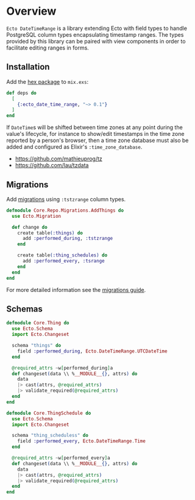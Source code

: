 # Overview

`Ecto DateTimeRange` is a library extending Ecto with field types to handle PostgreSQL column types
encapsulating timestamp ranges. The types provided by this library can be paired with view
components in order to facilitate editing ranges in forms.

## Installation

Add the [hex package](https://hex.pm/packages/ecto_date_time_range) to `mix.exs`:

```elixir
def deps do
  [
    {:ecto_date_time_range, "~> 0.1"}
  ]
end
```

If `DateTime`s will be shifted between time zones at any point during the value's lifecycle, for
instance to show/edit timestamps in the time zone reported by a person's browser, then a time zone
database must also be added and configured as Elixir's `:time_zone_database`.

- https://github.com/mathieuprog/tz
- https://github.com/lau/tzdata

## Migrations

Add [migrations](migrations.md) using `:tstzrange` column types.

```elixir
defmodule Core.Repo.Migrations.AddThings do
  use Ecto.Migration

  def change do
    create table(:things) do
      add :performed_during, :tstzrange
    end

    create table(:thing_schedules) do
      add :performed_every, :tsrange
    end
  end
end
```

For more detailed information see the [migrations guide](migrations.md).

## Schemas

```elixir
defmodule Core.Thing do
  use Ecto.Schema
  import Ecto.Changeset

  schema "things" do
    field :performed_during, Ecto.DateTimeRange.UTCDateTime
  end

  @required_attrs ~w[performed_during]a
  def changeset(data \\ %__MODULE__{}, attrs) do
    data
    |> cast(attrs, @required_attrs)
    |> validate_required(@required_attrs)
  end
end
```

```elixir
defmodule Core.ThingSchedule do
  use Ecto.Schema
  import Ecto.Changeset

  schema "thing_scheduless" do
    field :performed_every, Ecto.DateTimeRange.Time
  end

  @required_attrs ~w[performed_every]a
  def changeset(data \\ %__MODULE__{}, attrs) do
    data
    |> cast(attrs, @required_attrs)
    |> validate_required(@required_attrs)
  end
end
```
